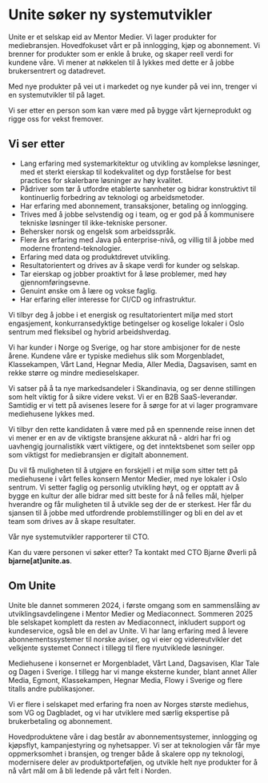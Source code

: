 # Unite søker ny systemutvikler

Unite er et selskap eid av Mentor Medier. Vi lager produkter for mediebransjen. Hovedfokuset vårt er på innlogging, kjøp og abonnement. Vi brenner for produkter som er enkle å bruke, og skaper reell verdi for kundene våre. Vi mener at nøkkelen til å lykkes med dette er å jobbe brukersentrert og datadrevet.

Med nye produkter på vei ut i markedet og nye kunder på vei inn, trenger vi en systemutvikler til på laget.

Vi ser etter en person som kan være med på bygge vårt kjerneprodukt og rigge oss for vekst fremover.

## Vi ser etter

- Lang erfaring med systemarkitektur og utvikling av komplekse løsninger, med et sterkt eierskap til kodekvalitet og dyp forståelse for best practices for skalerbare løsninger av høy kvalitet.
- Pådriver som tør å utfordre etablerte sannheter og bidrar konstruktivt til kontinuerlig forbedring av teknologi og arbeidsmetoder.
- Har erfaring med abonnement, transaksjoner, betaling og innlogging.
- Trives med å jobbe selvstendig og i team, og er god på å kommunisere tekniske løsninger til ikke-tekniske personer.
- Behersker norsk og engelsk som arbeidsspråk.
- Flere års erfaring med Java på enterprise-nivå, og villig til å jobbe med moderne frontend-teknologier.
- Erfaring med data og produktdrevet utvikling.
- Resultatorientert og drives av å skape verdi for kunder og selskap.
- Tar eierskap og jobber proaktivt for å løse problemer, med høy gjennomføringsevne.
- Genuint ønske om å lære og vokse faglig.
- Har erfaring eller interesse for CI/CD og infrastruktur.

Vi tilbyr deg å jobbe i et energisk og resultatorientert miljø med stort engasjement, konkurransedyktige betingelser og koselige lokaler i Oslo sentrum med fleksibel og hybrid arbeidshverdag.

Vi har kunder i Norge og Sverige, og har store ambisjoner for de neste årene. Kundene våre er typiske mediehus slik som Morgenbladet, Klassekampen, Vårt Land, Hegnar Media, Aller Media, Dagsavisen, samt en rekke større og mindre medieselskaper.

Vi satser på å ta nye markedsandeler i Skandinavia, og ser denne stillingen som helt viktig for å sikre videre vekst. Vi er en B2B SaaS-leverandør. Samtidig er vi tett på avisenes lesere for å sørge for at vi lager programvare mediehusene lykkes med.

Vi tilbyr den rette kandidaten å være med på en spennende reise innen det vi mener er en av de viktigste bransjene akkurat nå - aldri har fri og uavhengig journalistikk vært viktigere, og det inntektsbenet som seiler opp som viktigst for mediebransjen er digitalt abonnement.

Du vil få muligheten til å utgjøre en forskjell i et miljø som sitter tett på mediehusene i vårt felles konsern Mentor Medier, med nye lokaler i Oslo sentrum. Vi setter faglig og personlig utvikling høyt, og er opptatt av å bygge en kultur der alle bidrar med sitt beste for å nå felles mål, hjelper hverandre og får muligheten til å utvikle seg der de er sterkest. Her får du sjansen til å jobbe med utfordrende problemstillinger og bli en del av et team som drives av å skape resultater.

Vår nye systemutvikler rapporterer til CTO.

Kan du være personen vi søker etter? Ta kontakt med CTO Bjarne Øverli på **bjarne[at]unite.as**.

## Om Unite

Unite ble dannet sommeren 2024, i første omgang som en sammenslåing av utviklingsavdelingene i Mentor Medier og Mediaconnect. Sommeren 2025 ble selskapet komplett da resten av Mediaconnect, inkludert support og kundeservice, også ble en del av Unite. Vi har lang erfaring med å levere abonnementssystemer til norske aviser, og vi eier og videreutvikler det velkjente systemet Connect i tillegg til flere nyutviklede løsninger.

Mediehusene i konsernet er Morgenbladet, Vårt Land, Dagsavisen, Klar Tale og Dagen i Sverige. I tillegg har vi mange eksterne kunder, blant annet Aller Media, Egmont, Klassekampen, Hegnar Media, Flowy i Sverige og flere titalls andre publikasjoner.

Vi er flere i selskapet med erfaring fra noen av Norges største mediehus, som VG og Dagbladet, og vi har utviklere med særlig ekspertise på brukerbetaling og abonnement.

Hovedproduktene våre i dag består av abonnementsystemer, innlogging og kjøpsflyt, kampanjestyring og nyhetsapper. Vi ser at teknologien vår får mye oppmerksomhet i bransjen, og trenger både å skalere opp ny teknologi, modernisere deler av produktporteføljen, og utvikle helt nye produkter for å nå vårt mål om å bli ledende på vårt felt i Norden.

